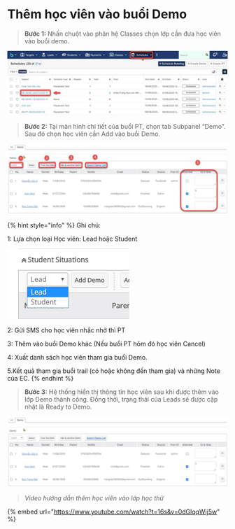 # Thêm học viên vào buổi Demo

> **Bước 1:** Nhấn chuột vào phân hệ Classes chọn lớp cần đưa học viên vào buổi demo.

![](<../../../.gitbook/assets/Schedule4 (2).jpg>)

> **Bước 2:** Tại màn hình chi tiết của buổi PT, chọn tab Subpanel “Demo”. Sau đó chọn học viên cần Add vào buổi Demo.

![](../../../.gitbook/assets/demo.jpg)

{% hint style="info" %}
Ghi chú:

1: Lựa chọn loại Học viên: Lead hoặc Student

<img src="../../../.gitbook/assets/ThemDemo3.png" alt="" data-size="original">&#x20;

2: Gửi SMS cho học viên nhắc nhở thì PT

3: Thêm vào buổi Demo khác (Nếu buổi PT hôm đó học viên Cancel)

4: Xuất danh sách học viên tham gia buổi Demo.

5.Kết quả tham gia buổi trail (có hoặc không đến tham gia) và những Note của EC.
{% endhint %}

> **Bước 3:** Hệ thống hiển thị thông tin học viên sau khi được thêm vào lớp Demo thành công. Đồng thời, trạng thái của Leads sẽ được cập nhật là Ready to Demo.

![](<../../../.gitbook/assets/demo (1).jpg>)

> _Video hướng dẫn thêm học viên vào lớp học thử_

{% embed url="https://www.youtube.com/watch?t=16s&v=0dGlqqWij5w" %}
